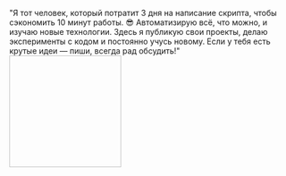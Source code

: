 "Я тот человек, который потратит 3 дня на написание скрипта, чтобы сэкономить 10 минут работы. 😎 Автоматизирую всё, что можно, и изучаю новые технологии. Здесь я публикую свои проекты, делаю эксперименты с кодом и постоянно учусь новому. Если у тебя есть крутые идеи — пиши, всегда рад обсудить!"
<img href="https://gifs.ru/gifs/a916f35842eb65e0700a168b3ba789c37155a9e07b843b97e6e57a42f1bcd52b" style="width:200; height: 200;">
